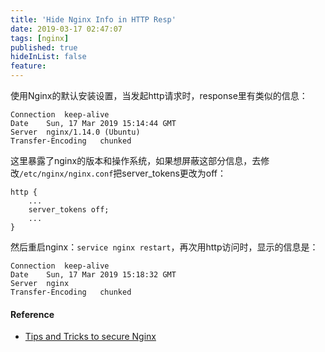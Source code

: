 ```yaml
---
title: 'Hide Nginx Info in HTTP Resp'
date: 2019-03-17 02:47:07
tags: [nginx]
published: true
hideInList: false
feature: 
---
```

使用Nginx的默认安装设置，当发起http请求时，response里有类似的信息：

<!-- more -->

```
Connection	keep-alive
Date	Sun, 17 Mar 2019 15:14:44 GMT
Server	nginx/1.14.0 (Ubuntu)
Transfer-Encoding	chunked
```

这里暴露了nginx的版本和操作系统，如果想屏蔽这部分信息，去修改`/etc/nginx/nginx.conf`把server_tokens更改为off：

```
http {
    ...
    server_tokens off;
    ...
}
```

然后重启nginx：`service nginx restart`，再次用http访问时，显示的信息是：
```
Connection	keep-alive
Date	Sun, 17 Mar 2019 15:18:32 GMT
Server	nginx
Transfer-Encoding	chunked
```

#### Reference

* [Tips and Tricks to secure Nginx](https://www.howtoforge.com/tips-and-tricks-to-secure-your-nginx-web-server/)

